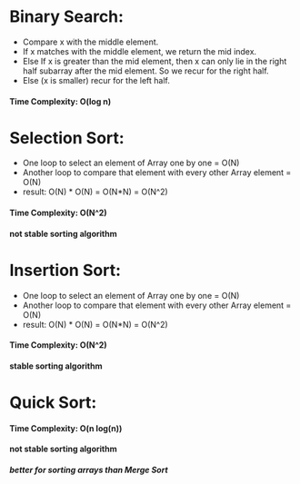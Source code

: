 # Binary Search:
* Compare x with the middle element.
* If x matches with the middle element, we return the mid index.
* Else If x is greater than the mid element, then x can only lie in the right half subarray after the mid element. So we recur for the right half.
* Else (x is smaller) recur for the left half.
#### Time Complexity: O(log n)

# Selection Sort:
* One loop to select an element of Array one by one = O(N)
* Another loop to compare that element with every other Array element = O(N)
* result: O(N) * O(N) = O(N*N) = O(N^2)

#### Time Complexity: O(N^2)
#### not stable sorting algorithm

# Insertion Sort:
* One loop to select an element of Array one by one = O(N)
* Another loop to compare that element with every other Array element = O(N)
* result: O(N) * O(N) = O(N*N) = O(N^2)

#### Time Complexity: O(N^2)
#### stable sorting algorithm

# Quick Sort:
#### Time Complexity: O(n log(n))
#### not stable sorting algorithm
##### *better for sorting arrays than Merge Sort*
